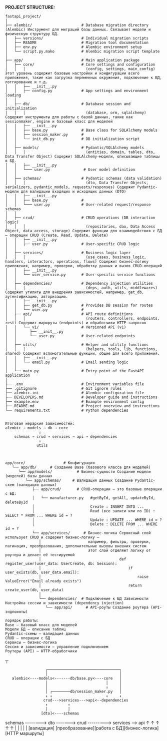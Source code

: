 **PROJECT STRUCTURE:**

    fastapi_project/
    │
    ├── alembic/                      # Database migration directory (Alembic) Инструмент для миграций базы данных. Связывает модели и физическую структуру БД.
    │   ├── versions/                 # Individual migration scripts
    │   ├── README                    # Migration tool documentation
    │   ├── env.py                    # Alembic environment setup
    │   └── script.py.mako            # Alembic migration script template
    │
    ├── app/                          # Main application package
    │   ├── core/                     # Core settings and configuration
    │   │   │                           (config, settings, main_config) Этот уровень содержит базовые настройки и конфигурации всего приложения, такие как загрузка переменных окружения, подключение к БД, логгирование и т.д.
    │   │   ├── __init__.py
    │   │   ├── config.py             # App settings and environment loading
    │   │
    │   ├── db/                       # Database session and initialization
    │   │   │                           (database, orm, sqlalchemy) Содержит инструменты для работы с базой данных, такие как sessionmaker, engine и базовый класс для моделей
    │   │   ├── __init__.py
    │   │   ├── base.py               # Base class for SQLAlchemy models
    │   │   ├── session_maker.py      # 
    │   │   └── init_db.py            # DB initialization script
    │   │
    │   ├── models/                   # Pydantic/SQLAlchemy models
    │   │   │                           (entities, domain, tables, dto, Data Transfer Object) Содержит SQLAlchemy-модели, описывающие таблицы в БД.
    │   │   ├── __init__.py
    │   │   └─── user.py               # User model definition
    │   │
    │   ├── schemas/                  # Pydantic schemas (data validation)
    │   │   │                           (dto, Data Transfer Objects, serializers, pydantic_models, requests/responses) Содержит Pydantic-модели для валидации входящих и исходящих данных (DTO)
    │   │   ├── __init__.py
    │   │   ├── base.py               #
    │   │   └─── user.py              # User-related request/response schemas
    │   │
    │   ├── crud/                     # CRUD operations (DB interaction logic)
    │   │   │                           (repositories, dao, Data Access Object, data_access, storage) Содержит функции для взаимодействия с БД — операции CRUD (Create, Read, Update, Delete)
    │   │   ├── __init__.py
    │   │   ├── user.py               # User-specific CRUD logic
    │   │
    │   ├── services/                 # Business logic layer
    │   │   │                           (use_cases, business_logic, handlers, interactors, operations, flows) Содержит бизнес-логику приложения, например, проверки, обработку данных и вызов CRUD-операций
    │   │   ├── __init__.py
    │   │   └── user_service.py       # User-specific service functions
    │   │ 
    │   ├── dependencies/             # Dependency injection utilities
    │   │   │                           (deps, auth, utils, middlewares) Содержит утилиты для внедрения зависимостей, например, get_db, аутентификацию, авторизацию.
    │   │   ├── __init__.py
    │   │   ├── get_db.py             # Provides DB session for routes
    │   │   └── user.py               #
    │   ├── api/                      # API route definitions
    │   │   │                           (routers, controllers, endpoints, rest) Содержит маршруты (endpoints) и обработчики HTTP-запросов
    │   │   └── v1/                   # Versioned API (v1)
    │   │      ├── __init__.py
    │   │      └── user.py            # User-related endpoints
    │   │
    │   ├── utils/                    # Helper and utility functions
    │   │   │                           (helpers, tools, lib, functions, shared) Содержит вспомогательные функции, общие для всего приложения.
    │   │   ├── __init__.py
    │   │   └── email.py              # Email sending logic
    │   │ 
    │   └── main.py                   # Entry point of the FastAPI application
    │
    ├── .env                          # Environment variables file
    ├── .gitignore                    # Git ignore rules
    ├── alembic.ini                   # Alembic configuration file
    ├── DEVELOPERS.md                 # Developer guide and instructions
    ├── example.env                   # Example environment config
    ├── README.md                     # Project overview and instructions
    └── requirements.txt              # Python dependencies


    Итоговая иерархия зависимостей:
    alembic → models → db → core  
                   ↓  
        schemas → crud → services → api → dependencies  
                   ↓  
                  utils



    app/core/                 # Конфигурация
       └── app/db/      # Создание Base (базового класса для моделей)
          └── app/models/           # Бизнес-сущности Создание модели (моделей) базы данных
             └── app/schemas/     # Валидация данных Создание Pydantic-схем (валидация данных)
                ├── app/crud/       # CRUD-операции — это базовые операции с БД:
                │   └── manufacturer.py   #getById, getAll, updateById, deleteById
                │                         Create : INSERT INTO ... 
                │                         Read (все записи или по ID) : SELECT * FROM ... WHERE id = ? 
                │                         Update : UPDATE ... WHERE id = ? 
                │                         Delete : DELETE FROM ... WHERE id = ? 
                └── app/services/      # Бизнес-логика Сервисный слой использует CRUD и содержит бизнес-логику — 
                   │                     например, фильтры, проверки, пагинация, преобразования, дополнительные вызовы внешних систем
                   │                     Этот слой отделяет логику от роутера и делает её тестируемой
                   │                                   def register_user(user_data: UserCreate, db: Session):
                   │                                       if user_exists(db, user_data.email):
                   │                                           raise ValueError("Email already exists")
                   │                                       return create_user(db, user_data)
                   │ 
                   └── dependencies/  # Подключение к БД Зависимости Настройка сессии и зависимости (dependency injection)
                      └── app/api/      # API-роуты Создание роутера (API-эндпоинты)

    порядок работы:
    Base — базовый класс для моделей
    Модели БД — описание таблиц
    Pydantic-схемы — валидация данных
    CRUD — операции с БД
    Сервисы — бизнес-логика
    Сессия и зависимости — управление подключением
    Роутеры (API) — HTTP-обработчики


┬

                      ┌────────────────────────────────┐
                      │                                │
       alembic<----models<-------db/base.py<----core   │
                      │                          │     │
                      │                          ↓     │
                      │ ┌────────db/session_maker.py   │
                      ↓ ↓                        ↓     ↓
                     crud--->services--->api<--dependencies
                      ↑         ↑
                      │         │
                    [dto]<----schemas






schemas --------> dto -------> crud ---------> services --> api
   ↑               ↑             ↑                ↑          ↑
   |               |             |                |          |
[валидация] [преобразование][работа с БД][бизнес-логика][HTTP маршруты]



